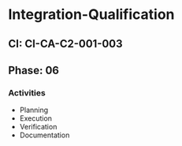 # Integration-Qualification

## CI: CI-CA-C2-001-003
## Phase: 06

### Activities
- Planning
- Execution
- Verification
- Documentation

